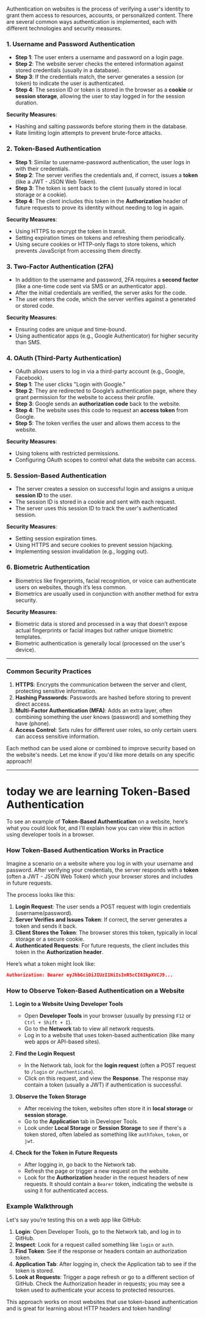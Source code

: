Authentication on websites is the process of verifying a user's identity to grant them access to resources, accounts, or personalized content. There are several common ways authentication is implemented, each with different technologies and security measures.

### 1. **Username and Password Authentication**
   - **Step 1**: The user enters a username and password on a login page.
   - **Step 2**: The website server checks the entered information against stored credentials (usually in a database).
   - **Step 3**: If the credentials match, the server generates a session (or token) to indicate the user is authenticated.
   - **Step 4**: The session ID or token is stored in the browser as a **cookie** or **session storage**, allowing the user to stay logged in for the session duration.

   **Security Measures**: 
   - Hashing and salting passwords before storing them in the database.
   - Rate limiting login attempts to prevent brute-force attacks.

### 2. **Token-Based Authentication**
   - **Step 1**: Similar to username-password authentication, the user logs in with their credentials.
   - **Step 2**: The server verifies the credentials and, if correct, issues a **token** (like a JWT - JSON Web Token).
   - **Step 3**: The token is sent back to the client (usually stored in local storage or a cookie).
   - **Step 4**: The client includes this token in the **Authorization** header of future requests to prove its identity without needing to log in again.

   **Security Measures**:
   - Using HTTPS to encrypt the token in transit.
   - Setting expiration times on tokens and refreshing them periodically.
   - Using secure cookies or HTTP-only flags to store tokens, which prevents JavaScript from accessing them directly.

### 3. **Two-Factor Authentication (2FA)**
   - In addition to the username and password, 2FA requires a **second factor** (like a one-time code sent via SMS or an authenticator app).
   - After the initial credentials are verified, the server asks for the code.
   - The user enters the code, which the server verifies against a generated or stored code.

   **Security Measures**:
   - Ensuring codes are unique and time-bound.
   - Using authenticator apps (e.g., Google Authenticator) for higher security than SMS.

### 4. **OAuth (Third-Party Authentication)**
   - OAuth allows users to log in via a third-party account (e.g., Google, Facebook).
   - **Step 1**: The user clicks "Login with Google."
   - **Step 2**: They are redirected to Google’s authentication page, where they grant permission for the website to access their profile.
   - **Step 3**: Google sends an **authorization code** back to the website.
   - **Step 4**: The website uses this code to request an **access token** from Google.
   - **Step 5**: The token verifies the user and allows them access to the website.

   **Security Measures**:
   - Using tokens with restricted permissions.
   - Configuring OAuth scopes to control what data the website can access.

### 5. **Session-Based Authentication**
   - The server creates a session on successful login and assigns a unique **session ID** to the user.
   - The session ID is stored in a cookie and sent with each request.
   - The server uses this session ID to track the user's authenticated session.

   **Security Measures**:
   - Setting session expiration times.
   - Using HTTPS and secure cookies to prevent session hijacking.
   - Implementing session invalidation (e.g., logging out).

### 6. **Biometric Authentication**
   - Biometrics like fingerprints, facial recognition, or voice can authenticate users on websites, though it’s less common.
   - Biometrics are usually used in conjunction with another method for extra security.

   **Security Measures**:
   - Biometric data is stored and processed in a way that doesn’t expose actual fingerprints or facial images but rather unique biometric templates.
   - Biometric authentication is generally local (processed on the user's device).

---

### Common Security Practices
1. **HTTPS**: Encrypts the communication between the server and client, protecting sensitive information.
2. **Hashing Passwords**: Passwords are hashed before storing to prevent direct access.
3. **Multi-Factor Authentication (MFA)**: Adds an extra layer, often combining something the user knows (password) and something they have (phone).
4. **Access Control**: Sets rules for different user roles, so only certain users can access sensitive information.

Each method can be used alone or combined to improve security based on the website's needs. Let me know if you'd like more details on any specific approach!


---

# today we are learning Token-Based Authentication

To see an example of **Token-Based Authentication** on a website, here’s what you could look for, and I'll explain how you can view this in action using developer tools in a browser.

### How Token-Based Authentication Works in Practice
Imagine a scenario on a website where you log in with your username and password. After verifying your credentials, the server responds with a **token** (often a JWT - JSON Web Token) which your browser stores and includes in future requests.

The process looks like this:
1. **Login Request**: The user sends a POST request with login credentials (username/password).
2. **Server Verifies and Issues Token**: If correct, the server generates a token and sends it back.
3. **Client Stores the Token**: The browser stores this token, typically in local storage or a secure cookie.
4. **Authenticated Requests**: For future requests, the client includes this token in the **Authorization header**.

Here’s what a token might look like:
```json
Authorization: Bearer eyJhbGciOiJIUzI1NiIsInR5cCI6IkpXVCJ9...
```

### How to Observe Token-Based Authentication on a Website

1. **Login to a Website Using Developer Tools**
   - Open **Developer Tools** in your browser (usually by pressing `F12` or `Ctrl + Shift + I`).
   - Go to the **Network** tab to view all network requests.
   - Log in to a website that uses token-based authentication (like many web apps or API-based sites).

2. **Find the Login Request**
   - In the Network tab, look for the **login request** (often a POST request to `/login` or `/authenticate`).
   - Click on this request, and view the **Response**. The response may contain a token (usually a JWT) if authentication is successful.

3. **Observe the Token Storage**
   - After receiving the token, websites often store it in **local storage** or **session storage**.
   - Go to the **Application** tab in Developer Tools.
   - Look under **Local Storage** or **Session Storage** to see if there's a token stored, often labeled as something like `authToken`, `token`, or `jwt`.

4. **Check for the Token in Future Requests**
   - After logging in, go back to the Network tab.
   - Refresh the page or trigger a new request on the website.
   - Look for the **Authorization** header in the request headers of new requests. It should contain a `Bearer` token, indicating the website is using it for authenticated access.

### Example Walkthrough

Let's say you’re testing this on a web app like GitHub:

1. **Login**: Open Developer Tools, go to the Network tab, and log in to GitHub.
2. **Inspect**: Look for a request called something like `login` or `auth`.
3. **Find Token**: See if the response or headers contain an authorization token.
4. **Application Tab**: After logging in, check the Application tab to see if the token is stored.
5. **Look at Requests**: Trigger a page refresh or go to a different section of GitHub. Check the Authorization header in requests; you may see a token used to authenticate your access to protected resources.

This approach works on most websites that use token-based authentication and is great for learning about HTTP headers and token handling!